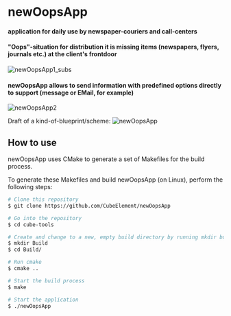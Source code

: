 # newOopsApp
#### application for daily use by newspaper-couriers and call-centers
#### "Oops"-situation for distribution it is missing items (newspapers, flyers, journals etc.) at the client's frontdoor

![newOopsApp1_subs](https://user-images.githubusercontent.com/70653782/132023831-d4a7c78d-d4ff-4e22-9e18-a2e07663ee74.gif)

#### newOopsApp allows to send information with predefined options directly to support (message or EMail, for example)

![newOopsApp2](https://user-images.githubusercontent.com/70653782/132024356-1169d271-6e34-4414-a09d-65bb64b00d73.gif)


Draft of a kind-of-blueprint/scheme:
![newOopsApp](https://user-images.githubusercontent.com/70653782/128698923-9eb79366-3add-4f3f-868c-4cbb882e8a13.png)



## How to use
newOopsApp uses CMake to generate a set of Makefiles for the build process. 

To generate these Makefiles and build newOopsApp (on Linux), perform the following steps:

```bash
# Clone this repository
$ git clone https://github.com/CubeElement/newOopsApp

# Go into the repository
$ cd cube-tools

# Create and change to a new, empty build directory by running mkdir build, cd build: 
$ mkdir Build
$ cd Build/

# Run cmake
$ cmake ..

# Start the build process
$ make

# Start the application
$ ./newOopsApp
```
